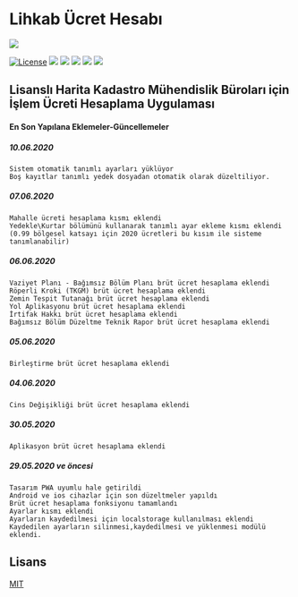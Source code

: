 # Lihkab Ücret Hesabı

![](https://grkm.github.io/Lihkab-Ucret-Hesaplama/img/icons/icon-128x128.png)

[![License](http://img.shields.io/badge/license-MIT-blue.svg)](http://opensource.org/licenses/MIT)
![](https://img.shields.io/github/stars/grkm/Lihkab-Ucret-Hesaplama.svg) 
![](https://img.shields.io/github/forks/grkm/Lihkab-Ucret-Hesaplama.svg) 
![](https://img.shields.io/github/tag/grkm/Lihkab-Ucret-Hesaplama.svg) 
![](https://img.shields.io/github/release/grkm/Lihkab-Ucret-Hesaplama.svg) 
![](https://img.shields.io/github/issues/grkm/Lihkab-Ucret-Hesaplama.svg)


## Lisanslı Harita Kadastro Mühendislik Büroları için İşlem Ücreti Hesaplama Uygulaması

#### En Son Yapılana Eklemeler-Güncellemeler

##### 10.06.2020
```
Sistem otomatik tanımlı ayarları yüklüyor
Boş kayıtlar tanımlı yedek dosyadan otomatik olarak düzeltiliyor.
```

##### 07.06.2020
```
Mahalle ücreti hesaplama kısmı eklendi
Yedekle\Kurtar bölümünü kullanarak tanımlı ayar ekleme kısmı eklendi 
(0.99 bölgesel katsayı için 2020 ücretleri bu kısım ile sisteme tanımlanabilir)
```

##### 06.06.2020

```
Vaziyet Planı - Bağımsız Bölüm Planı brüt ücret hesaplama eklendi
Röperli Kroki (TKGM) brüt ücret hesaplama eklendi
Zemin Tespit Tutanağı brüt ücret hesaplama eklendi
Yol Aplikasyonu brüt ücret hesaplama eklendi
İrtifak Hakkı brüt ücret hesaplama eklendi
Bağımsız Bölüm Düzeltme Teknik Rapor brüt ücret hesaplama eklendi
```

##### 05.06.2020
```
Birleştirme brüt ücret hesaplama eklendi
```

##### 04.06.2020
```
Cins Değişikliği brüt ücret hesaplama eklendi
```

##### 30.05.2020
```
Aplikasyon brüt ücret hesaplama eklendi
```

##### 29.05.2020 ve öncesi
```
Tasarım PWA uyumlu hale getirildi
Android ve ios cihazlar için son düzeltmeler yapıldı
Brüt ücret hesaplama fonksiyonu tamamlandı
Ayarlar kısmı eklendi
Ayarların kaydedilmesi için localstorage kullanılması eklendi
Kaydedilen ayarların silinmesi,kaydedilmesi ve yüklenmesi modülü eklendi.
```


## Lisans
[MIT](https://choosealicense.com/licenses/mit/)
